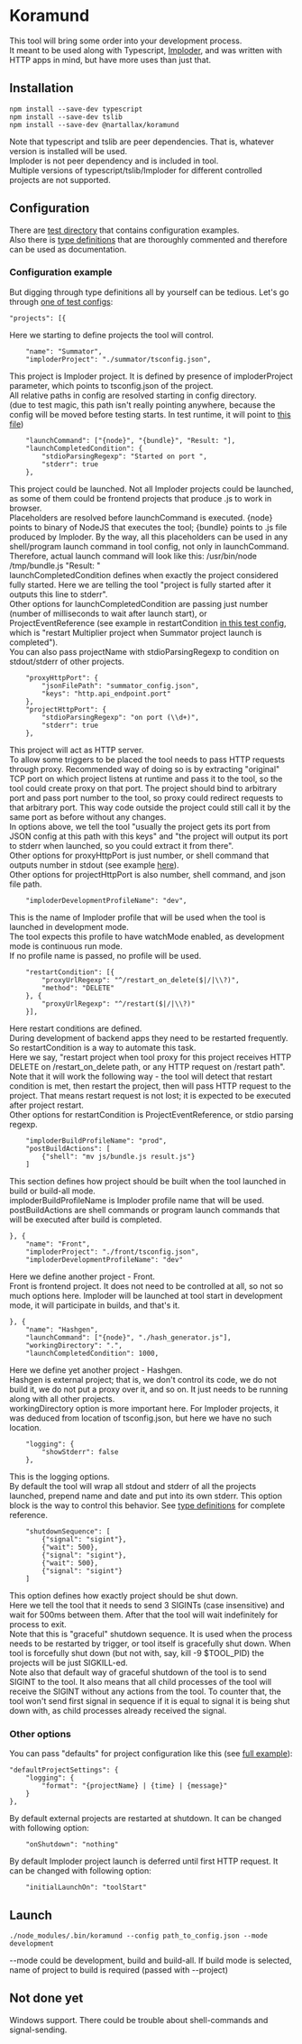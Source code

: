 # Koramund

This tool will bring some order into your development process.  
It meant to be used along with Typescript, [Imploder](https://github.com/nartallax/imploder "Imploder"), and was written with HTTP apps in mind, but have more uses than just that.  

## Installation

	npm install --save-dev typescript
	npm install --save-dev tslib
	npm install --save-dev @nartallax/koramund

Note that typescript and tslib are peer dependencies. That is, whatever version is installed will be used.  
Imploder is not peer dependency and is included in tool.  
Multiple versions of typescript/tslib/Imploder for different controlled projects are not supported.  

## Configuration

There are [test directory](ts/tests/) that contains configuration examples.  
Also there is [type definitions](ts/src/types.ts) that are thoroughly commented and therefore can be used as documentation.  

### Configuration example

But digging through type definitions all by yourself can be tedious. Let's go through [one of test configs](ts/tests/normal.json):  

	"projects": [{

Here we starting to define projects the tool will control.

		"name": "Summator",
		"imploderProject": "./summator/tsconfig.json",

This project is Imploder project. It is defined by presence of imploderProject parameter, which points to tsconfig.json of the project.  
All relative paths in config are resolved starting in config directory.  
(due to test magic, this path isn't really pointing anywhere, because the config will be moved before testing starts. In test runtime, it will point to [this file](test_projects/summator/tsconfig.json))

		"launchCommand": ["{node}", "{bundle}", "Result: "],
		"launchCompletedCondition": {
			"stdioParsingRegexp": "Started on port ",
			"stderr": true
		},

This project could be launched. Not all Imploder projects could be launched, as some of them could be frontend projects that produce .js to work in browser.  
Placeholders are resolved before launchCommand is executed. {node} points to binary of NodeJS that executes the tool; {bundle} points to .js file produced by Imploder. By the way, all this placeholders can be used in any shell/program launch command in tool config, not only in launchCommand.  
Therefore, actual launch command will look like this: /usr/bin/node /tmp/bundle.js "Result: "  
launchCompletedCondition defines when exactly the project considered fully started. Here we are telling the tool "project is fully started after it outputs this line to stderr".  
Other options for launchCompletedCondition are passing just number (number of milliseconds to wait after launch start), or ProjectEventReference (see example in restartCondition [in this test config](ts/tests/condition_on_other_project_event.json), which is "restart Multiplier project when Summator project launch is completed").  
You can also pass projectName with stdioParsingRegexp to condition on stdout/stderr of other projects.  

		"proxyHttpPort": {
			"jsonFilePath": "summator_config.json",
			"keys": "http.api_endpoint.port"
		},
		"projectHttpPort": {
			"stdioParsingRegexp": "on port (\\d+)",
			"stderr": true
		},

This project will act as HTTP server.  
To allow some triggers to be placed the tool needs to pass HTTP requests through proxy. Recommended way of doing so is by extracting "original" TCP port on which project listens at runtime and pass it to the tool, so the tool could create proxy on that port. The project should bind to arbitrary port and pass port number to the tool, so proxy could redirect requests to that arbitrary port. This way code outside the project could still call it by the same port as before without any changes.  
In options above, we tell the tool "usually the project gets its port from JSON config at this path with this keys" and "the project will output its port to stderr when launched, so you could extract it from there".  
Other options for proxyHttpPort is just number, or shell command that outputs number in stdout (see example [here](ts/tests/portnum_by_shell.json)).  
Other options for projectHttpPort is also number, shell command, and json file path.

		"imploderDevelopmentProfileName": "dev",

This is the name of Imploder profile that will be used when the tool is launched in development mode.  
The tool expects this profile to have watchMode enabled, as development mode is continuous run mode.  
If no profile name is passed, no profile will be used.  

		"restartCondition": [{
			"proxyUrlRegexp": "^/restart_on_delete($|/|\\?)",
			"method": "DELETE"
		}, {
			"proxyUrlRegexp": "^/restart($|/|\\?)"
		}],

Here restart conditions are defined.  
During development of backend apps they need to be restarted frequently. So restartCondition is a way to automate this task.  
Here we say, "restart project when tool proxy for this project receives HTTP DELETE on /restart_on_delete path, or any HTTP request on /restart path".  
Note that it will work the following way - the tool will detect that restart condition is met, then restart the project, then will pass HTTP request to the project. That means restart request is not lost; it is expected to be executed after project restart.  
Other options for restartCondition is ProjectEventReference, or stdio parsing regexp.  

		"imploderBuildProfileName": "prod",
		"postBuildActions": [
			{"shell": "mv js/bundle.js result.js"}
		]

This section defines how project should be built when the tool launched in build or build-all mode.  
imploderBuildProfileName is Imploder profile name that will be used. postBuildActions are shell commands or program launch commands that will be executed after build is completed.  

	}, {
		"name": "Front",
		"imploderProject": "./front/tsconfig.json",
		"imploderDevelopmentProfileName": "dev"

Here we define another project - Front.  
Front is frontend project. It does not need to be controlled at all, so not so much options here. Imploder will be launched at tool start in development mode, it will participate in builds, and that's it.  

	}, {
		"name": "Hashgen",
		"launchCommand": ["{node}", "./hash_generator.js"],
		"workingDirectory": ".",
		"launchCompletedCondition": 1000,

Here we define yet another project - Hashgen.  
Hashgen is external project; that is, we don't control its code, we do not build it, we do not put a proxy over it, and so on. It just needs to be running along with all other projects.  
workingDirectory option is more important here. For Imploder projects, it was deduced from location of tsconfig.json, but here we have no such location.  

		"logging": {
			"showStderr": false
		},

This is the logging options.  
By default the tool will wrap all stdout and stderr of all the projects launched, prepend name and date and put into its own stderr. This option block is the way to control this behavior. See [type definitions](ts/src/types.ts) for complete reference.  

		"shutdownSequence": [
			{"signal": "sigint"},
			{"wait": 500},
			{"signal": "sigint"},
			{"wait": 500},
			{"signal": "sigint"}
		]

This option defines how exactly project should be shut down.  
Here we tell the tool that it needs to send 3 SIGINTs (case insensitive) and wait for 500ms between them. After that the tool will wait indefinitely for process to exit.  
Note that this is "graceful" shutdown sequence. It is used when the process needs to be restarted by trigger, or tool itself is gracefully shut down. When tool is forcefully shut down (but not with, say, kill -9 $TOOL_PID) the projects will be just SIGKILL-ed.  
Note also that default way of graceful shutdown of the tool is to send SIGINT to the tool. It also means that all child processes of the tool will receive the SIGINT without any actions from the tool. To counter that, the tool won't send first signal in sequence if it is equal to signal it is being shut down with, as child processes already received the signal.  

### Other options

You can pass "defaults" for project configuration like this (see [full example](ts/tests/condition_on_other_project_event.json)):  

	"defaultProjectSettings": {
		"logging": {
			"format": "{projectName} | {time} | {message}"
		}
	},

By default external projects are restarted at shutdown. It can be changed with following option:  

		"onShutdown": "nothing"

By default Imploder project launch is deferred until first HTTP request. It can be changed with following option:  

		"initialLaunchOn": "toolStart"

## Launch

	./node_modules/.bin/koramund --config path_to_config.json --mode development

--mode could be development, build and build-all. If build mode is selected, name of project to build is required (passed with --project)

## Not done yet

Windows support. There could be trouble about shell-commands and signal-sending.  
